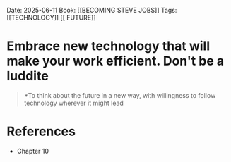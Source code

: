 Date: 2025-06-11
Book: [[BECOMING STEVE JOBS]]
Tags: [[TECHNOLOGY]] [[ FUTURE]] 

# Embrace new technology that will make your work efficient. Don't be a luddite

>*To think about the future in a new way, with willingness to follow technology wherever it  might lead 
# References
- Chapter 10